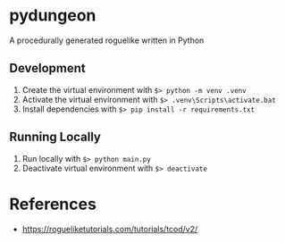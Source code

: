 # pydungeon
A procedurally generated roguelike written in Python

## Development

1. Create the virtual environment with `$> python -m venv .venv`
1. Activate the virtual environment with `$> .venv\Scripts\activate.bat`
1. Install dependencies with `$> pip install -r requirements.txt`

## Running Locally

1. Run locally with `$> python main.py`
1. Deactivate virtual environment with `$> deactivate`

# References

- https://rogueliketutorials.com/tutorials/tcod/v2/
